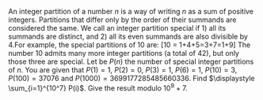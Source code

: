 An integer partition of a number $n$ is a way of writing $n$ as a sum of positive integers. Partitions that differ only by the order of their summands are considered the same.
We call an integer partition special if 1) all its summands are distinct, and 2) all its even summands are also divisible by $4$.For example, the special partitions of $10$ are: \[10 = 1+4+5=3+7=1+9\]
The number $10$ admits many more integer partitions (a total of $42$), but only those three are special.
Let be $P(n)$ the number of special integer partitions of $n$. You are given that $P(1) = 1$, $P(2) = 0$, $P(3) = 1$, $P(6) = 1$, $P(10)=3$, $P(100) = 37076$ and $P(1000)=3699177285485660336$.
Find $\displaystyle \sum_{i=1}^{10^7} P(i)$. Give the result modulo $10^9+7$.